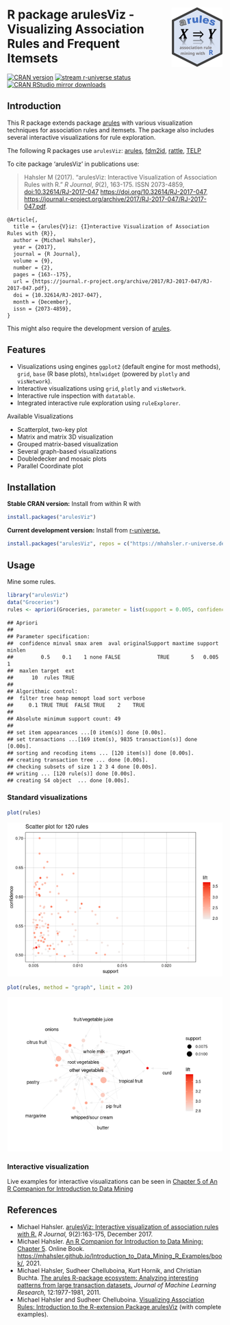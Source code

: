 
# <img src="man/figures/logo.svg" align="right" height="139" /> R package arulesViz - Visualizing Association Rules and Frequent Itemsets

[![CRAN
version](http://www.r-pkg.org/badges/version/arulesViz)](https://CRAN.R-project.org/package=arulesViz)
[![stream r-universe
status](https://mhahsler.r-universe.dev/badges/arulesViz)](https://mhahsler.r-universe.dev/arulesViz)
[![CRAN RStudio mirror
downloads](http://cranlogs.r-pkg.org/badges/arulesViz)](https://CRAN.R-project.org/package=arulesViz)

## Introduction

This R package extends package
[arules](https://github.com/mhahsler/arules) with various visualization
techniques for association rules and itemsets. The package also includes
several interactive visualizations for rule exploration.

The following R packages use `arulesViz`:
[arules](https://CRAN.R-project.org/package=arules),
[fdm2id](https://CRAN.R-project.org/package=fdm2id),
[rattle](https://CRAN.R-project.org/package=rattle),
[TELP](https://CRAN.R-project.org/package=TELP)

To cite package ‘arulesViz’ in publications use:

> Hahsler M (2017). “arulesViz: Interactive Visualization of Association
> Rules with R.” *R Journal*, *9*(2), 163-175. ISSN 2073-4859,
> <doi:10.32614/RJ-2017-047> <https://doi.org/10.32614/RJ-2017-047>,
> <https://journal.r-project.org/archive/2017/RJ-2017-047/RJ-2017-047.pdf>.

    @Article{,
      title = {arules{V}iz: {I}nteractive Visualization of Association Rules with {R}},
      author = {Michael Hahsler},
      year = {2017},
      journal = {R Journal},
      volume = {9},
      number = {2},
      pages = {163--175},
      url = {https://journal.r-project.org/archive/2017/RJ-2017-047/RJ-2017-047.pdf},
      doi = {10.32614/RJ-2017-047},
      month = {December},
      issn = {2073-4859},
    }

This might also require the development version of
[arules](https://github.com/mhahsler/arules).

## Features

- Visualizations using engines `ggplot2` (default engine for most
  methods), `grid`, `base` (R base plots), `htmlwidget` (powered by
  `plotly` and `visNetwork`).
- Interactive visualizations using `grid`, `plotly` and `visNetwork`.
- Interactive rule inspection with `datatable`.
- Integrated interactive rule exploration using `ruleExplorer`.

Available Visualizations

- Scatterplot, two-key plot
- Matrix and matrix 3D visualization
- Grouped matrix-based visualization
- Several graph-based visualizations
- Doubledecker and mosaic plots
- Parallel Coordinate plot

## Installation

**Stable CRAN version:** Install from within R with

``` r
install.packages("arulesViz")
```

**Current development version:** Install from
[r-universe.](https://mhahsler.r-universe.dev/arulesViz)

``` r
install.packages("arulesViz", repos = c("https://mhahsler.r-universe.dev". "https://cloud.r-project.org/"))
```

## Usage

Mine some rules.

``` r
library("arulesViz")
data("Groceries")
rules <- apriori(Groceries, parameter = list(support = 0.005, confidence = 0.5))
```

    ## Apriori
    ## 
    ## Parameter specification:
    ##  confidence minval smax arem  aval originalSupport maxtime support minlen
    ##         0.5    0.1    1 none FALSE            TRUE       5   0.005      1
    ##  maxlen target  ext
    ##      10  rules TRUE
    ## 
    ## Algorithmic control:
    ##  filter tree heap memopt load sort verbose
    ##     0.1 TRUE TRUE  FALSE TRUE    2    TRUE
    ## 
    ## Absolute minimum support count: 49 
    ## 
    ## set item appearances ...[0 item(s)] done [0.00s].
    ## set transactions ...[169 item(s), 9835 transaction(s)] done [0.00s].
    ## sorting and recoding items ... [120 item(s)] done [0.00s].
    ## creating transaction tree ... done [0.00s].
    ## checking subsets of size 1 2 3 4 done [0.00s].
    ## writing ... [120 rule(s)] done [0.00s].
    ## creating S4 object  ... done [0.00s].

### Standard visualizations

``` r
plot(rules)
```

![](inst/README_files/scatterplot-1.png)<!-- -->

``` r
plot(rules, method = "graph", limit = 20)
```

![](inst/README_files/graph-1.png)<!-- -->

### Interactive visualization

Live examples for interactive visualizations can be seen in [Chapter 5
of An R Companion for Introduction to Data
Mining](https://mhahsler.github.io/Introduction_to_Data_Mining_R_Examples/book/association-analysis-basic-concepts-and-algorithms.html#interactive-visualizations)

## References

- Michael Hahsler. [arulesViz: Interactive visualization of association
  rules with
  R.](https://journal.r-project.org/archive/2017/RJ-2017-047/RJ-2017-047.pdf)
  *R Journal,* 9(2):163-175, December 2017.
- Michael Hahsler. [An R Companion for Introduction to Data Mining:
  Chapter
  5](https://mhahsler.github.io/Introduction_to_Data_Mining_R_Examples/book/association-analysis-basic-concepts-and-algorithms.html).
  Online Book.
  <https://mhahsler.github.io/Introduction_to_Data_Mining_R_Examples/book/>,
  2021.
- Michael Hahsler, Sudheer Chelluboina, Kurt Hornik, and Christian
  Buchta. [The arules R-package ecosystem: Analyzing interesting
  patterns from large transaction
  datasets.](https://jmlr.csail.mit.edu/papers/v12/hahsler11a.html)
  *Journal of Machine Learning Research,* 12:1977-1981, 2011.
- Michael Hahsler and Sudheer Chelluboina. [Visualizing Association
  Rules: Introduction to the R-extension Package
  arulesViz](https://cran.r-project.org/package=arulesViz/vignettes/arulesViz.pdf)
  (with complete examples).
